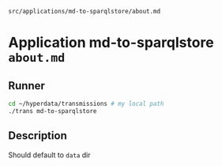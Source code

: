 `src/applications/md-to-sparqlstore/about.md`

# Application md-to-sparqlstore `about.md`

## Runner

```sh
cd ~/hyperdata/transmissions # my local path
./trans md-to-sparqlstore
```

## Description

Should default to `data` dir
